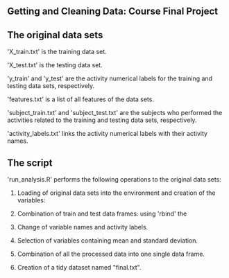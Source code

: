 ## Getting and Cleaning Data: Course Final Project

## The original data sets

'X_train.txt' is the training data set.

'X_test.txt' is the testing data set.

'y_train' and 'y_test' are the activity numerical labels for the training and testing data sets, respectively.

'features.txt' is a list of all features of the data sets.

'subject_train.txt' and 'subject_test.txt' are the subjects who performed the activities related to the training and testing data sets,
respectively.

'activity_labels.txt' links the activity numerical labels with their activity names.


## The script

'run_analysis.R' performs the following operations to the original data sets:

1. Loading of original data sets into the environment and creation of the variables: 

1. Combination of train and test data frames: using 'rbind' the   

2. Change of variable names and activity labels.

3. Selection of variables containing mean and standard deviation.

4. Combination of all the processed data into one single data frame.

5. Creation of a tidy dataset named "final.txt".
